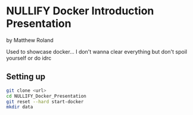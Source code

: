 # NULLIFY Docker Introduction Presentation
by Matthew Roland

Used to showcase docker... I don't wanna clear everything but don't spoil yourself or do idrc

## Setting up
```bash
git clone <url>
cd NULLIFY_Docker_Presentation
git reset --hard start-docker
mkdir data
```
